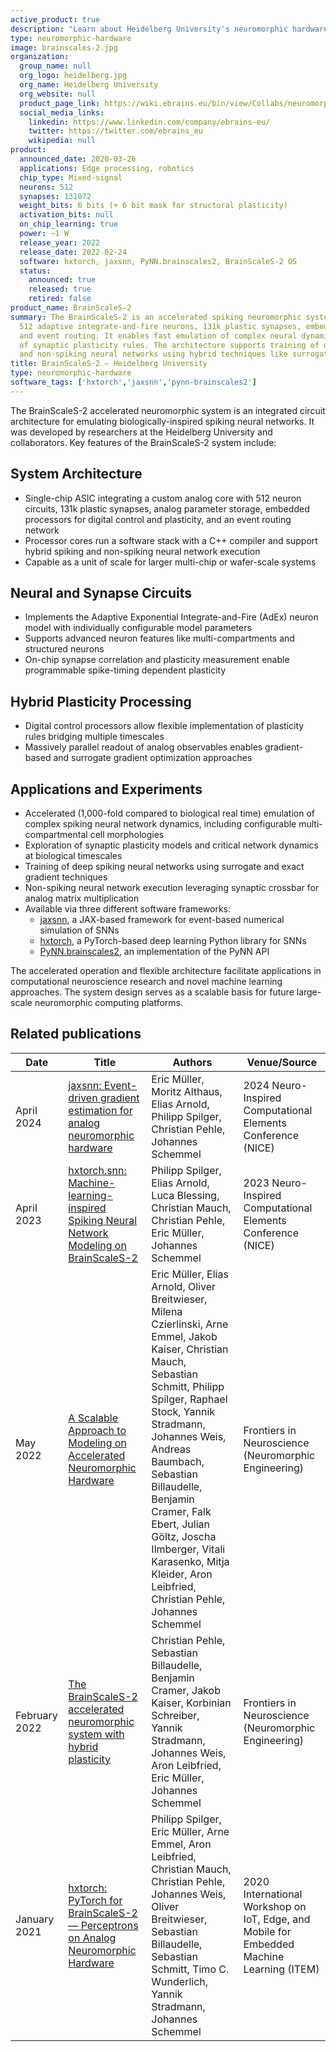```yaml
---
active_product: true
description: "Learn about Heidelberg University's neuromorphic hardware: BrainScaleS-2"
type: neuromorphic-hardware
image: brainscales-2.jpg
organization:
  group_name: null
  org_logo: heidelberg.jpg
  org_name: Heidelberg University
  org_website: null
  product_page_link: https://wiki.ebrains.eu/bin/view/Collabs/neuromorphic/BrainScaleS/
  social_media_links:
    linkedin: https://www.linkedin.com/company/ebrains-eu/
    twitter: https://twitter.com/ebrains_eu
    wikipedia: null
product:
  announced_date: 2020-03-26
  applications: Edge processing, robotics
  chip_type: Mixed-signal
  neurons: 512
  synapses: 131072
  weight_bits: 6 bits (+ 6 bit mask for structural plasticity)
  activation_bits: null
  on_chip_learning: true
  power: ~1 W
  release_year: 2022
  release_date: 2022-02-24
  software: hxtorch, jaxsnn, PyNN.brainscales2, BrainScaleS-2 OS
  status:
    announced: true
    released: true
    retired: false
product_name: BrainScaleS-2
summary: The BrainScaleS-2 is an accelerated spiking neuromorphic system-on-chip integrating
  512 adaptive integrate-and-fire neurons, 131k plastic synapses, embedded processors,
  and event routing. It enables fast emulation of complex neural dynamics and exploration
  of synaptic plasticity rules. The architecture supports training of deep spiking
  and non-spiking neural networks using hybrid techniques like surrogate gradients.
title: BrainScaleS-2 — Heidelberg University
type: neuromorphic-hardware
software_tags: ['hxtorch','jaxsnn','pynn-brainscales2']
---
```


The BrainScaleS-2 accelerated neuromorphic system is an integrated circuit architecture for emulating biologically-inspired spiking neural networks. It was developed by researchers at the Heidelberg University and collaborators. Key features of the BrainScaleS-2 system include:

## System Architecture
- Single-chip ASIC integrating a custom analog core with 512 neuron circuits, 131k plastic synapses, analog parameter storage, embedded processors for digital control and plasticity, and an event routing network
- Processor cores run a software stack with a C++ compiler and support hybrid spiking and non-spiking neural network execution
- Capable as a unit of scale for larger multi-chip or wafer-scale systems

## Neural and Synapse Circuits
- Implements the Adaptive Exponential Integrate-and-Fire (AdEx) neuron model with individually configurable model parameters
- Supports advanced neuron features like multi-compartments and structured neurons
- On-chip synapse correlation and plasticity measurement enable programmable spike-timing dependent plasticity 

## Hybrid Plasticity Processing
- Digital control processors allow flexible implementation of plasticity rules bridging multiple timescales
- Massively parallel readout of analog observables enables gradient-based and surrogate gradient optimization approaches

## Applications and Experiments
- Accelerated (1,000-fold compared to biological real time) emulation of complex spiking neural network dynamics, including configurable multi-compartmental cell morphologies
- Exploration of synaptic plasticity models and critical network dynamics at biological timescales
- Training of deep spiking neural networks using surrogate and exact gradient techniques
- Non-spiking neural network execution leveraging synaptic crossbar for analog matrix multiplication
- Available via three different software frameworks:
  - [jaxsnn](https://open-neuromorphic.org/neuromorphic-computing/software/snn-frameworks/jaxsnn/), a JAX-based framework for event-based numerical simulation of SNNs
  - [hxtorch](https://open-neuromorphic.org/neuromorphic-computing/software/snn-frameworks/hxtorch/), a PyTorch-based deep learning Python library for SNNs
  - [PyNN.brainscales2](https://open-neuromorphic.org/neuromorphic-computing/software/snn-frameworks/pynn-brainscales2), an implementation of the PyNN API

The accelerated operation and flexible architecture facilitate applications in computational neuroscience research and novel machine learning approaches. The system design serves as a scalable basis for future large-scale neuromorphic computing platforms.

## Related publications

| Date | Title | Authors  | Venue/Source |
|------|-------|----------|------------- |
| April 2024 | [jaxsnn: Event-driven gradient estimation for analog neuromorphic hardware](https://doi.org/10.1109/NICE61972.2024.10548709) | Eric Müller, Moritz Althaus, Elias Arnold, Philipp Spilger, Christian Pehle, Johannes Schemmel | 2024 Neuro-Inspired Computational Elements Conference (NICE) |
| April 2023 | [hxtorch.snn: Machine-learning-inspired Spiking Neural Network Modeling on BrainScaleS-2](https://doi.org/10.1145/3584954.3584993) | Philipp Spilger, Elias Arnold, Luca Blessing, Christian Mauch, Christian Pehle, Eric Müller, Johannes Schemmel | 2023 Neuro-Inspired Computational Elements Conference (NICE) |
| May 2022 | [A Scalable Approach to Modeling on Accelerated Neuromorphic Hardware](https://doi.org/10.3389/fnins.2022.884128) | Eric Müller, Elias Arnold, Oliver Breitwieser, Milena Czierlinski, Arne Emmel, Jakob Kaiser, Christian Mauch, Sebastian Schmitt, Philipp Spilger, Raphael Stock, Yannik Stradmann, Johannes Weis, Andreas Baumbach, Sebastian Billaudelle, Benjamin Cramer, Falk Ebert, Julian Göltz, Joscha Ilmberger, Vitali Karasenko, Mitja Kleider, Aron Leibfried, Christian Pehle, Johannes Schemmel | Frontiers in Neuroscience (Neuromorphic Engineering) |
| February 2022 | [The BrainScaleS-2 accelerated neuromorphic system with hybrid plasticity](https://doi.org/10.3389/fnins.2022.795876) | Christian Pehle, Sebastian Billaudelle, Benjamin Cramer, Jakob Kaiser, Korbinian Schreiber, Yannik Stradmann, Johannes Weis, Aron Leibfried, Eric Müller, Johannes Schemmel | Frontiers in Neuroscience (Neuromorphic Engineering) |
| January 2021 | [hxtorch: PyTorch for BrainScaleS-2 — Perceptrons on Analog Neuromorphic Hardware](https://doi.org/10.1007/978-3-030-66770-2_14) | Philipp Spilger, Eric Müller, Arne Emmel, Aron Leibfried, Christian Mauch, Christian Pehle, Johannes Weis, Oliver Breitwieser, Sebastian Billaudelle, Sebastian Schmitt, Timo C. Wunderlich, Yannik Stradmann, Johannes Schemmel | 2020 International Workshop on IoT, Edge, and Mobile for Embedded Machine Learning (ITEM) |
